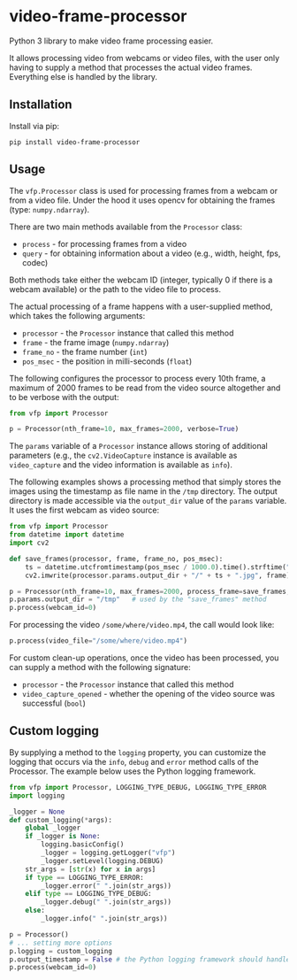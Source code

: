 # video-frame-processor
Python 3 library to make video frame processing easier.

It allows processing video from webcams or video files, 
with the user only having to supply a method that processes
the actual video frames. Everything else is handled by the
library.

## Installation

Install via pip:

```
pip install video-frame-processor
```

## Usage

The `vfp.Processor` class is used for processing frames from a webcam or from a video file.
Under the hood it uses opencv for obtaining the frames (type: `numpy.ndarray`).

There are two main methods available from the `Processor` class:
* `process` - for processing frames from a video
* `query` - for obtaining information about a video (e.g., width, height, fps, codec)

Both methods take either the webcam ID (integer, typically 0 if there is a webcam available) 
or the path to the video file to process.

The actual processing of a frame happens with a user-supplied method, which takes the following
arguments:
* `processor` - the `Processor` instance that called this method
* `frame` - the frame image (`numpy.ndarray`)
* `frame_no` - the frame number (`int`)
* `pos_msec` - the position in milli-seconds (`float`)

The following configures the processor to process every 10th frame, a maximum of 2000 frames
to be read from the video source altogether and to be verbose with the output:

```python
from vfp import Processor

p = Processor(nth_frame=10, max_frames=2000, verbose=True)
```

The `params` variable of a `Processor` instance allows storing of additional parameters
(e.g., the `cv2.VideoCapture` instance is available as `video_capture` and the video information
is available as `info`). 

The following examples shows a processing method that simply stores the images using the timestamp 
as file name in the `/tmp` directory. The output directory is made accessible via the `output_dir` 
value of the `params` variable. It uses the first webcam as video source:

```python
from vfp import Processor
from datetime import datetime
import cv2

def save_frames(processor, frame, frame_no, pos_msec):
    ts = datetime.utcfromtimestamp(pos_msec / 1000.0).time().strftime("%H%M%S.%f")
    cv2.imwrite(processor.params.output_dir + "/" + ts + ".jpg", frame)

p = Processor(nth_frame=10, max_frames=2000, process_frame=save_frames, verbose=True)
p.params.output_dir = "/tmp"   # used by the "save_frames" method 
p.process(webcam_id=0)
```

For processing the video `/some/where/video.mp4`, the call would look like:

```python
p.process(video_file="/some/where/video.mp4")
```

For custom clean-up operations, once the video has been processed, you can supply
a method with the following signature:

* `processor` - the `Processor` instance that called this method
* `video_capture_opened` - whether the opening of the video source was successful (`bool`)


## Custom logging

By supplying a method to the `logging` property, you can customize the logging
that occurs via the `info`, `debug` and `error` method calls of the Processor. 
The example below uses the Python logging framework.  

```python
from vfp import Processor, LOGGING_TYPE_DEBUG, LOGGING_TYPE_ERROR
import logging

_logger = None
def custom_logging(*args):
    global _logger
    if _logger is None:
        logging.basicConfig()
        _logger = logging.getLogger("vfp")
        _logger.setLevel(logging.DEBUG)
    str_args = [str(x) for x in args]
    if type == LOGGING_TYPE_ERROR:
        _logger.error(" ".join(str_args))
    elif type == LOGGING_TYPE_DEBUG:
        _logger.debug(" ".join(str_args))
    else:
        _logger.info(" ".join(str_args))

p = Processor()
# ... setting more options
p.logging = custom_logging
p.output_timestamp = False # the Python logging framework should handle that instead
p.process(webcam_id=0)
```
